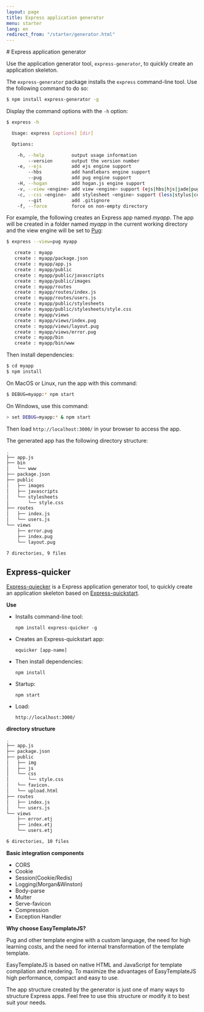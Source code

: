 ```yaml
---
layout: page
title: Express application generator
menu: starter
lang: en
redirect_from: "/starter/generator.html"
---
```

<div id="page-doc" markdown="1">
# Express application generator

Use the application generator tool, `express-generator`, to quickly create an application skeleton.

The `express-generator` package installs the `express` command-line tool. Use the following command to do so:

```sh
$ npm install express-generator -g
```

Display the command options with the `-h` option:

```sh
$ express -h

  Usage: express [options] [dir]

  Options:

    -h, --help          output usage information
        --version       output the version number
    -e, --ejs           add ejs engine support
        --hbs           add handlebars engine support
        --pug           add pug engine support
    -H, --hogan         add hogan.js engine support
    -v, --view <engine> add view <engine> support (ejs|hbs|hjs|jade|pug|twig|vash) (defaults to jade)
    -c, --css <engine>  add stylesheet <engine> support (less|stylus|compass|sass) (defaults to plain css)
        --git           add .gitignore
    -f, --force         force on non-empty directory
```

For example, the following creates an Express app named _myapp_. The app will be created in a folder named _myapp_ in the current working directory and the view engine will be set to <a href="https://pugjs.org/" target="_blank" title="Pug documentation">Pug</a>:

```sh
$ express --view=pug myapp

   create : myapp
   create : myapp/package.json
   create : myapp/app.js
   create : myapp/public
   create : myapp/public/javascripts
   create : myapp/public/images
   create : myapp/routes
   create : myapp/routes/index.js
   create : myapp/routes/users.js
   create : myapp/public/stylesheets
   create : myapp/public/stylesheets/style.css
   create : myapp/views
   create : myapp/views/index.pug
   create : myapp/views/layout.pug
   create : myapp/views/error.pug
   create : myapp/bin
   create : myapp/bin/www
```

Then install dependencies:

```sh
$ cd myapp
$ npm install
```

On MacOS or Linux, run the app with this command:

```sh
$ DEBUG=myapp:* npm start
```

On Windows, use this command:

```sh
> set DEBUG=myapp:* & npm start
```

Then load `http://localhost:3000/` in your browser to access the app.

The generated app has the following directory structure:

```sh
.
├── app.js
├── bin
│   └── www
├── package.json
├── public
│   ├── images
│   ├── javascripts
│   └── stylesheets
│       └── style.css
├── routes
│   ├── index.js
│   └── users.js
└── views
    ├── error.pug
    ├── index.pug
    └── layout.pug

7 directories, 9 files
```  
      
## Express-quicker

[Express-quiecker](https://github.com/ushelp/Express-quicker "an application generator tool for Express-quicker") is a Express application generator tool, to quickly create an application skeleton based on [Express-quickstart](https://github.com/ushelp/Express-quickstart "Node.js Express development skeleton based on EasyTemplateJS engine. ").

**Use**

- Installs command-line tool:
	```
	npm install express-quicker -g
	```

- Creates an Express-quickstart app:
	```
	equicker [app-name]
	```

- Then install dependencies:
	```
	npm install
	```
	
- Startup:
	```
	npm start
	```

- Load:

  `http://localhost:3000/`

**directory structure**


```sh
.
├── app.js
├── package.json
├── public
│   ├── img
│   ├── js
│   └── css
│       └── style.css
│   └── favicon.
│   └── upload.html
├── routes
│   ├── index.js
│   └── users.js
└── views
    ├── error.etj
    ├── index.etj
    └── users.etj

6 directories, 10 files
```

**Basic integration components**

- CORS
- Cookie
- Session(Cookie/Redis)
- Logging(Morgan&Winston)
- Body-parse
- Multer
- Serve-favicon
- Compression
- Exception Handler
   

**Why choose EasyTemplateJS?**

Pug and other template engine with a custom language, the need for high learning costs, and the need for internal transformation of the template template.

EasyTemplateJS is based on native HTML and JavaScript for template compilation and rendering. To maximize the advantages of EasyTemplateJS high performance, compact and easy to use.

<div class="doc-box doc-info" markdown="1">
The app structure created by the generator is just one of many ways to structure Express apps. Feel free to use this structure or modify it to best suit your needs.
</div>
</div>
